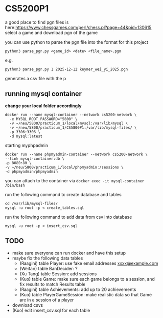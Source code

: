 # CS5200P1

a good place to find pgn files is here:https://www.chessgames.com/perl/chess.pl?page=44&pid=130615 
select a game and download pgn of the game

you can use python to parse the pgn file into the format for this project
```
python3 parse_pgn.py <game_id> <date> <file_name>.pgn
```
e.g.
```
python3 parse_pgn.py 1 2025-12-12 keymer_wei_yi_2025.pgn
```
generates a csv file with the p

## running mysql container

**change your local folder accordingly**
```
docker run --name mysql-container --network cs5200-network \
  -e MYSQL_ROOT_PASSWORD="5800" \
  -v ~/neu/5800/practicum_1/local/mysql:/var/lib/mysql \
  -v ~/neu/5800/practicum_1/CS5800P1:/var/lib/mysql-files/ \
  -p 3306:3306 \
  -d mysql:latest
```

starting myphpadmin
```
docker run --name phpmyadmin-container --network cs5200-network \
--link mysql-container:db \
-p 8080:80 \
-v ~/neu/5800/practicum_1/local/phpmyadmin:/sessions \
-d phpmyadmin/phpmyadmin
```

you can attach to the container via `docker exec -it mysql-container /bin/bash`

run the following command to create database and tables
```
cd /var/lib/mysql-files/
mysql -u root -p < create_tables.sql
```

run the following command to add data from csv into database
```
mysql -u root -p < insert_csv.sql
```

## TODO
 - make sure everyone can run docker and have this setup
 - maybe fix the following data tables
    - (Raagini) table Player: use fake email addresses xxxx@example.com
    - (Weifan) table BanDecider: ?
    - (Xu Tang) table Session: add sessions
    - (Kuo) table Game: make sure each game belongs to a session, and fix results to match Results table
    - (Raagini) table Achievements: add up to 20 achievements
    - (Kuo) table PlayerGameSession: make realistic data so that Game are in a session of a player
 - download csvs
 - (Kuo) edit insert_csv.sql for each table
